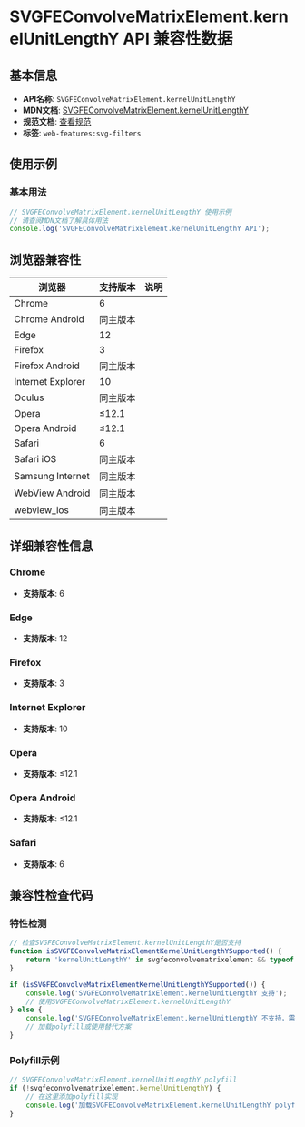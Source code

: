 # SVGFEConvolveMatrixElement.kernelUnitLengthY API 兼容性数据

## 基本信息

- **API名称**: `SVGFEConvolveMatrixElement.kernelUnitLengthY`
- **MDN文档**: [SVGFEConvolveMatrixElement.kernelUnitLengthY](https://developer.mozilla.org/docs/Web/API/SVGFEConvolveMatrixElement/kernelUnitLengthY)
- **规范文档**: [查看规范](https://drafts.fxtf.org/filter-effects/#dom-svgfeconvolvematrixelement-kernelunitlengthy)
- **标签**: `web-features:svg-filters`

## 使用示例

### 基本用法

```javascript
// SVGFEConvolveMatrixElement.kernelUnitLengthY 使用示例
// 请查阅MDN文档了解具体用法
console.log('SVGFEConvolveMatrixElement.kernelUnitLengthY API');
```

## 浏览器兼容性

| 浏览器 | 支持版本 | 说明 |
|--------|----------|------|
| Chrome | 6 |  |
| Chrome Android | 同主版本 |  |
| Edge | 12 |  |
| Firefox | 3 |  |
| Firefox Android | 同主版本 |  |
| Internet Explorer | 10 |  |
| Oculus | 同主版本 |  |
| Opera | ≤12.1 |  |
| Opera Android | ≤12.1 |  |
| Safari | 6 |  |
| Safari iOS | 同主版本 |  |
| Samsung Internet | 同主版本 |  |
| WebView Android | 同主版本 |  |
| webview_ios | 同主版本 |  |

## 详细兼容性信息

### Chrome

- **支持版本**: 6

### Edge

- **支持版本**: 12

### Firefox

- **支持版本**: 3

### Internet Explorer

- **支持版本**: 10

### Opera

- **支持版本**: ≤12.1

### Opera Android

- **支持版本**: ≤12.1

### Safari

- **支持版本**: 6

## 兼容性检查代码

### 特性检测

```javascript
// 检查SVGFEConvolveMatrixElement.kernelUnitLengthY是否支持
function isSVGFEConvolveMatrixElementKernelUnitLengthYSupported() {
    return 'kernelUnitLengthY' in svgfeconvolvematrixelement && typeof svgfeconvolvematrixelement.kernelUnitLengthY === 'function';
}

if (isSVGFEConvolveMatrixElementKernelUnitLengthYSupported()) {
    console.log('SVGFEConvolveMatrixElement.kernelUnitLengthY 支持');
    // 使用SVGFEConvolveMatrixElement.kernelUnitLengthY
} else {
    console.log('SVGFEConvolveMatrixElement.kernelUnitLengthY 不支持，需要polyfill');
    // 加载polyfill或使用替代方案
}
```

### Polyfill示例

```javascript
// SVGFEConvolveMatrixElement.kernelUnitLengthY polyfill
if (!svgfeconvolvematrixelement.kernelUnitLengthY) {
    // 在这里添加polyfill实现
    console.log('加载SVGFEConvolveMatrixElement.kernelUnitLengthY polyfill');
}
```

